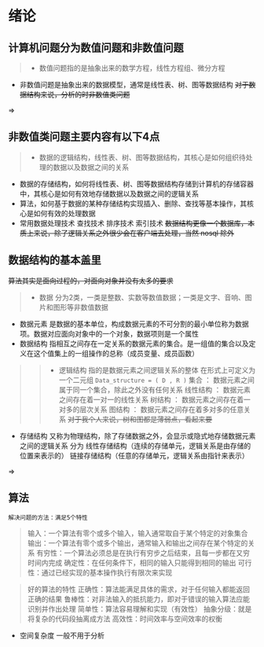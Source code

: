 # 绪论
## 计算机问题分为数值问题和非数值问题
> * 数值问题指的是抽象出来的数学方程，线性方程组、微分方程
* 非数值问题是抽象出来的数据模型，通常是线性表、树、图等数据结构
~~对于数据结构来说，分析的时非数值类问题~~

=>
## 非数值类问题主要内容有以下4点
> * 数据的逻辑结构，线性表、树、图等数据结构，其核心是如何组织待处理的数据以及数据之间的关系
* 数据的存储结构，如何将线性表、树、图等数据结构存储到计算机的存储容器中，其核心是如何有效地存储数据以及数据之间的逻辑关系
* 算法，如何基于数据的某种存储结构实现插入、删除、查找等基本操作，其核心是如何有效的处理数据
* 常用数据处理技术 查找技术 排序技术 索引技术
~~数据结构更像一个数据库，本质上来说，除了逻辑关系之外很少会在客户端去处理，当然 nosql 除外~~
## 数据结构的基本盖里
~~算法其实是面向过程的，对面向对象并没有太多的要求~~
> * 数据
分为2类，一类是整数、实数等数值数据；一类是文字、音响、图片和图形等非数值数据
* 数据元素
是数据的基本单位，构成数据元素的不可分割的最小单位称为数据项。数据对应面向对象中的一个对象，数据项则是一个属性
* 数据结构
指相互之间存在一定关系的数据元素的集合。是一组值的集合以及定义在这个值集上的一组操作的总称（成员变量、成员函数）
> >* 逻辑结构
指的是数据元素之间逻辑关系的整体
在形式上可定义为一个二元组
`Data_structure = ( D , R )`
集合 ： 数据元素之间属于同一个集合，除此之外没有任何关系
线性结构 ： 数据元素之间存在着一对一的线性关系
树结构 ： 数据元素之间存在着一对多的层次关系
图结构 ： 数据元素之间存在着多对多的任意关系
~~对于我个人来说，树和图都是薄弱点，看起来要~~
* 存储结构
又称为物理结构，除了存储数据之外，会显示或隐式地存储数据元素之间的逻辑关系
分为 线性存储结构（连续的存储单元，逻辑关系是由存储的位置来表示的） 链接存储结构（任意的存储单元，逻辑关系由指针来表示）

=>
## 算法
    解决问题的方法：满足5个特性
>输入：一个算法有零个或多个输入，输入通常取自于某个特定的对象集合
    输出：一个算法有零个或多个输出，通常输入和输出之间存在某个特定的关系
    有穷性：一个算法必须总是在执行有穷步之后结束，且每一步都在又穷时间内完成
    确定性：在任何条件下，相同的输入只能得到相同的输出
    可行性：通过已经实现的基本操作执行有限次来实现

>好的算法的特性
正确性：算法能满足具体的需求，对于任何输入都能返回正确的结果
鲁棒性：对非法输入的抵抗能力，即对于错误的输入算法应能识别并作出处理
简单性：算法容易理解和实现（有效性）
抽象分级：就是将复杂的代码段抽离成方法
高效性：时间效率与空间效率的权衡

* 空间复杂度
    一般不用于分析